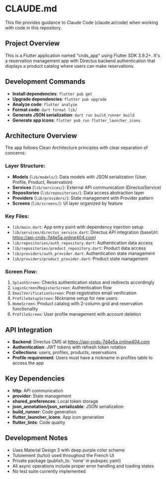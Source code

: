 # CLAUDE.md

This file provides guidance to Claude Code (claude.ai/code) when working with code in this repository.

## Project Overview

This is a Flutter application named "cnds_app" using Flutter SDK 3.9.2+. It's a reservation management app with Directus backend authentication that displays a product catalog where users can make reservations.

## Development Commands

- **Install dependencies**: `flutter pub get`
- **Upgrade dependencies**: `flutter pub upgrade`
- **Analyze code**: `flutter analyze`
- **Format code**: `dart format lib/`
- **Generate JSON serialization**: `dart run build_runner build`
- **Generate app icons**: `flutter pub run flutter_launcher_icons`

## Architecture Overview

The app follows Clean Architecture principles with clear separation of concerns:

### Layer Structure:
- **Models** (`lib/models/`): Data models with JSON serialization (User, Profile, Product, Reservation)
- **Services** (`lib/services/`): External API communication (DirectusService)
- **Repositories** (`lib/repositories/`): Data access abstraction layer
- **Providers** (`lib/providers/`): State management with Provider pattern
- **Screens** (`lib/screens/`): UI layer organized by feature

### Key Files:
- `lib/main.dart`: App entry point with dependency injection setup
- `lib/services/directus_service.dart`: Directus API integration (baseUrl: https://api-cnds-7d4e5a.online404.com)
- `lib/repositories/auth_repository.dart`: Authentication data access
- `lib/repositories/product_repository.dart`: Product data access
- `lib/providers/auth_provider.dart`: Authentication state management
- `lib/providers/product_provider.dart`: Product state management

### Screen Flow:
1. `SplashScreen`: Checks authentication status and redirects accordingly
2. `LoginScreen`/`RegisterScreen`: Authentication flow
3. `EmailVerificationScreen`: Post-registration email verification
4. `ProfileSetupScreen`: Nickname setup for new users
5. `HomeScreen`: Product catalog with 2-column grid and reservation functionality
6. `ProfileScreen`: User profile management with account deletion

## API Integration

- **Backend**: Directus CMS at https://api-cnds-7d4e5a.online404.com
- **Authentication**: JWT tokens with refresh token rotation
- **Collections**: users, profiles, products, reservations
- **Profile requirement**: Users must have a nickname in profiles table to access the app

## Key Dependencies

- **http**: API communication
- **provider**: State management
- **shared_preferences**: Local token storage
- **json_annotation/json_serializable**: JSON serialization
- **build_runner**: Code generation
- **flutter_launcher_icons**: App icon generation
- **flutter_lints**: Code quality

## Development Notes

- Uses Material Design 3 with deep purple color scheme
- Tutoiement (tu/toi) used throughout the French UI
- Private package (publish_to: 'none' in pubspec.yaml)
- All async operations include proper error handling and loading states
- No test suite currently implemented
